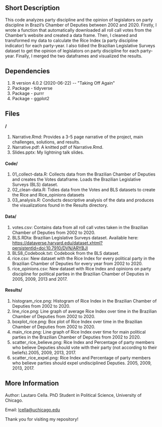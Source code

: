 ## Short Description

This code analyzes party discipline and the opinion of legislators on party discipline in Brazil’s Chamber of Deputies between 2002 and 2020. Firstly, I wrote a function that automatically downloaded all roll call votes from the Chamber’s website and created a data frame. Then, I cleaned and transformed my data to calculate the Rice Index (a party discipline indicator) for each party-year. I also tidied the Brazilian Legislative Surveys dataset to get the opinion of legislators on party discipline for each party-year. Finally, I merged the two dataframes and visualized the results. 

## Dependencies

1. R version 4.0.2 (2020-06-22) -- "Taking Off Again"
2. Package - tidyverse
3. Package - purrr
4. Package - ggplot2

## Files

#### /

1. Narrative.Rmd: Provides a 3-5 page narrative of the project, main challenges, solutions, and results.
2. Narrative.pdf: A knitted pdf of Narrative.Rmd. 
3. Slides.pptx: My lightning talk slides.

#### Code/
1. 01_collect-data.R: Collects data from the Brazilian Chamber of Deputies and creates the Votes dataframe. Loads the Brazilian Legislative Surveys (BLS) dataset.
2. 02_clean-data.R: Tidies data from the Votes and BLS datasets to create the Rice and Rice_opinions datasets
3. 03_analysis.R: Conducts descriptive analysis of the data and produces the visualizations found in the Results directory.

#### Data/

1. votes.csv: Contains data from all roll call votes taken in the Brazilian Chamber of Deputies from 2002 to 2020.
2. BLS.RDta: Brazilian Legislative Surveys dataset. Available here: https://dataverse.harvard.edu/dataset.xhtml?persistentId=doi:10.7910/DVN/ARYBJI
3. BLS8_Codebook.txt: Codebook from the BLS dataset.
4. rice.csv: New dataset with the Rice Index for every political party in the Brazilian Chamber of Deputies for every year from 2002 to 2020.
5. rice_opinions.csv: New dataset with Rice Index and opinions on party discipline for political parties in the Brazilian Chamber of Deputies in 2005, 2009, 2013 and 2017.

#### Results/

1. histogram_rice.png: Histogram of Rice Index in the Brazilian Chamber of Deputies from 2002 to 2020.
2. line_rice.png: Line graph of average Rice Index over time in the Brazilian Chamber of Deputies from 2002 to 2020.
3. boxplot_rice.png: Box plot of Rice Index over time in the Brazilian Chamber of Deputies from 2002 to 2020.
4. main_rice.png: Line graph of Rice Index over time for main political parties in the Brazilian Chamber of Deputies from 2002 to 2020.
5. scatter_rice_believe.png: Rice Index and Percentage of party members who believe Deputies should vote with their party (not according to their beliefs).2005, 2009, 2013, 2017.
6. scatter_rice_expel.png: Rice Index and Percentage of party members who believe parties should expel undisciplined Deputies. 2005, 2009, 2013, 2017.

## More Information

Author: Lautaro Cella. PhD Student in Political Science, University of Chicago.

Email: lcella@uchicago.edu 

Thank you for visiting my repository! 


